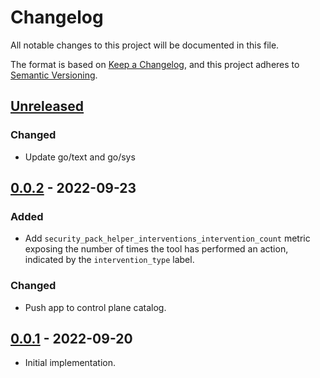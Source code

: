 # Changelog

All notable changes to this project will be documented in this file.

The format is based on [Keep a Changelog](https://keepachangelog.com/en/1.0.0/),
and this project adheres to [Semantic Versioning](https://semver.org/spec/v2.0.0.html).

## [Unreleased]

### Changed

- Update go/text and go/sys

## [0.0.2] - 2022-09-23

### Added

- Add `security_pack_helper_interventions_intervention_count` metric exposing the number of times the tool has performed an action, indicated by the `intervention_type` label.

### Changed

- Push app to control plane catalog.

## [0.0.1] - 2022-09-20

- Initial implementation.

[unreleased]: https://github.com/giantswarm/security-pack-helper/compare/v0.0.2...HEAD
[0.0.2]: https://github.com/giantswarm/security-pack-helper/compare/v0.0.1...v0.0.2
[0.0.1]: https://github.com/giantswarm/security-pack-helper/releases/tag/v0.0.1
